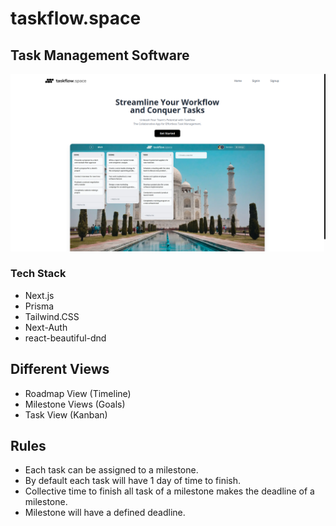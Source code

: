 # taskflow.space

## Task Management Software

![Taskflow.Space Software Poster](public/site_poster.png?raw=true "Taskflow.space")

### Tech Stack

- Next.js
- Prisma
- Tailwind.CSS
- Next-Auth
- react-beautiful-dnd
<!-- - MongoDB
- Next Auth -->

## Different Views

- Roadmap View (Timeline)
- Milestone Views (Goals)
- Task View (Kanban)

## Rules

- Each task can be assigned to a milestone.
- By default each task will have 1 day of time to finish.
- Collective time to finish all task of a milestone makes the deadline of a milestone.
- Milestone will have a defined deadline.
